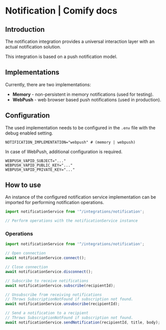 
# Notification | Comify docs

## Introduction

The notification integration provides a universal interaction layer with an actual notification solution.

This integration is based on a push notification model.

## Implementations

Currently, there are two implementations:

* **Memory** - non-persistent in memory notifications (used for testing).
* **WebPush** - web browser based push notifications (used in production).

## Configuration

The used implementation needs to be configured in the `.env` file with the debug enabled setting.

```env
NOTIFICATION_IMPLEMENTATION="webpush" # (memory | webpush)
```

In case of WebPush, additional configuration is required.

```env
WEBPUSH_VAPID_SUBJECT="..."
WEBPUSH_VAPID_PUBLIC_KEY="..."
WEBPUSH_VAPID_PRIVATE_KEY="..."
```

## How to use

An instance of the configured notification service implementation can be imported for performing notification operations.

```ts
import notificationService from '^/integrations/notification';

// Perform operations with the notificationService instance
```

### Operations

```ts
import notificationService from '^/integrations/notification';

// Open connection
await notificationService.connect();

// Close connection
await notificationService.disconnect();

// Subscribe to receive notifications
await notificationService.subscribe(recipientId);

// Unsubscribe from receiving notifications
// Throws SubscriptionNotFound if subscription not found.
await notificationService.unsubscribe(recipientId);

// Send a notification to a recipient
// Throws SubscriptionNotFound if subscription not found.
await notificationService.sendNotification(recipientId, title, body);
```
